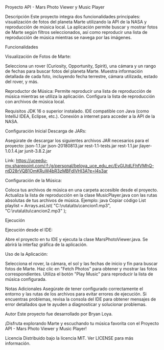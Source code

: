 Proyecto API - Mars Photo Viewer y Music Player

Descripción
Este proyecto integra dos funcionalidades principales: visualización de fotos del planeta Marte utilizando la API de la NASA y reproducción de música local.
La aplicación permite buscar y mostrar fotos de Marte según filtros seleccionados, así como reproducir una lista de reproducción de música mientras se navega por las imágenes.

Funcionalidades

Visualización de Fotos de Marte:

Selecciona un rover (Curiosity, Opportunity, Spirit), una cámara y un rango de fechas para buscar fotos del planeta Marte.
Muestra información detallada de cada foto, incluyendo fecha terrestre, cámara utilizada, estado del rover, y más.

Reproductor de Música:
Permite reproducir una lista de reproducción de música mientras se utiliza la aplicación.
Configura la lista de reproducción con archivos de música local.

Requisitos
JDK 16 o superior instalado.
IDE compatible con Java (como IntelliJ IDEA, Eclipse, etc.).
Conexión a internet para acceder a la API de la NASA.

Configuración Inicial
Descarga de JARs:

Asegúrate de descargar los siguientes archivos JAR necesarios para el proyecto:
json-1.1.jar
json-20180813.jar
rest-1.1-tests.jar
rest-1.1.jar
jlayer-1.0.1.4.jar
junit-3.8.2.jar

Link: https://uceedu-my.sharepoint.com/:f:/g/personal/beloya_uce_edu_ec/EvGUtdLFhfVMhQ-ntD28rVQB1OmKRuW4bR3zMBFdlVHI3A?e=l4s3ar

Configuración de la Música:

Coloca tus archivos de música en una carpeta accesible desde el proyecto.
Actualiza la lista de reproducción en la clase MusicPlayer.java con las rutas absolutas de tus archivos de música. Ejemplo:
java
Copiar código
List<String> playlist = Arrays.asList(
    "C:\\ruta\\a\\tu\\cancion1.mp3",
    "C:\\ruta\\a\\tu\\cancion2.mp3"
);

Ejecución

Ejecución desde el IDE:

Abre el proyecto en tu IDE y ejecuta la clase MarsPhotoViewer.java.
Se abrirá la interfaz gráfica de la aplicación.

Uso de la Aplicación:

Selecciona el rover, la cámara, el sol y las fechas de inicio y fin para buscar fotos de Marte.
Haz clic en "Fetch Photos" para obtener y mostrar las fotos correspondientes.
Utiliza el botón "Play Music" para reproducir la lista de música configurada.

Notas Adicionales
Asegúrate de tener configurado correctamente el entorno y las rutas de los archivos para evitar errores de ejecución.
Si encuentras problemas, revisa la consola del IDE para obtener mensajes de error detallados que te ayuden a diagnosticar y solucionar problemas.

Autor
Este proyecto fue desarrollado por Bryan Loya.

¡Disfruta explorando Marte y escuchando tu música favorita con el Proyecto API - Mars Photo Viewer y Music Player!

Licencia
Distribuido bajo la licencia MIT. Ver LICENSE para más información.
